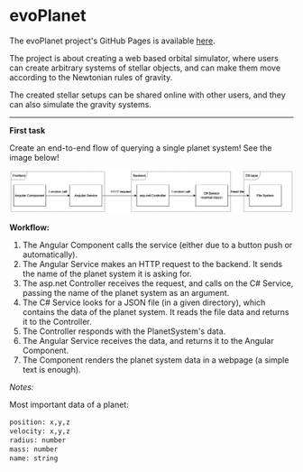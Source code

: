 # evoPlanet

The evoPlanet project's GitHub Pages is available [here]([https://bbalage.github.io/evoPlanet](https://github.com/bbalage/evoPlanet)).

The project is about creating a web based orbital simulator, where users can create arbitrary systems of stellar objects, and can make them move according to the Newtonian rules of gravity.

The created stellar setups can be shared online with other users, and they can also simulate the gravity systems.

---

**First task**

Create an end-to-end flow of querying a single planet system! See the image below!

![image](docs/first_slice.drawio.png)

**Workflow:**
1. The Angular Component calls the service (either due to a button push or automatically).
2. The Angular Service makes an HTTP request to the backend. It sends the name of the planet system it is asking for.
3. The asp.net Controller receives the request, and calls on the C# Service, passing the name of the planet system as
an argument.
4. The C# Service looks for a JSON file (in a given directory), which contains the data of the planet system. It reads
the file data and returns it to the Controller.
5. The Controller responds with the PlanetSystem's data.
6. The Angular Service receives the data, and returns it to the Angular Component.
7. The Component renders the planet system data in a webpage (a simple text is enough).

*Notes:*

Most important data of a planet:

```
position: x,y,z
velocity: x,y,z
radius: number
mass: number
name: string
```
